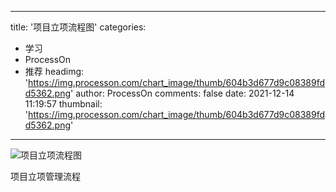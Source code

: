
---
title: '项目立项流程图'
categories: 
 - 学习
 - ProcessOn
 - 推荐
headimg: 'https://img.processon.com/chart_image/thumb/604b3d677d9c08389fdd5362.png'
author: ProcessOn
comments: false
date: 2021-12-14 11:19:57
thumbnail: 'https://img.processon.com/chart_image/thumb/604b3d677d9c08389fdd5362.png'
---

<div>   
<img class="thumb" alt="项目立项流程图" src="https://img.processon.com/chart_image/thumb/604b3d677d9c08389fdd5362.png" referrerpolicy="no-referrer">
<p>项目立项管理流程</p>  
</div>
            